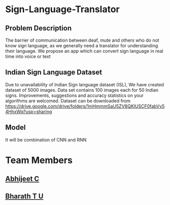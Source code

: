 # Sign-Language-Translator

## Problem Description
The barrier of communication between deaf, mute and others who do not know sign language, as we generally need a translator for understanding their language.
We propose an app which can convert sign language in real time into voice or text

## Indian Sign Language Dataset
Due to unavailability of Indian Sign language dataset (ISL), We have created dataset of 5000 images. Data set contains 100 images each for 50 Indian signs. Improvements, suggestions and accuracy statistics on your algorithms are welcomed. Dataset can be downloaded from
https://drive.google.com/drive/folders/1mHmmmSaU5ZV8QKIUSCF0fabVv54HhxWq?usp=sharing



## Model 
It will be combination of CNN and RNN

# Team Members
## [Abhijeet C](https://github.com/abhijeet1999)
## [Bharath T U](https://github.com/5hade5layer)

